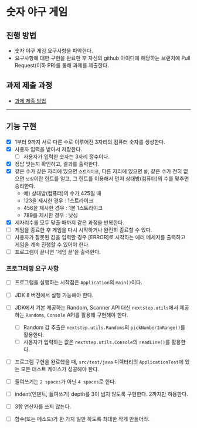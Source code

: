 # 숫자 야구 게임
## 진행 방법
* 숫자 야구 게임 요구사항을 파악한다.
* 요구사항에 대한 구현을 완료한 후 자신의 github 아이디에 해당하는 브랜치에 Pull Request(이하 PR)를 통해 과제를 제출한다.

## 과제 제출 과정
* [과제 제출 방법](https://github.com/next-step/nextstep-docs/tree/master/precourse)

---

## 기능 구현

- [x] 1부터 9까지 서로 다른 수로 이루어진 3자리의 컴퓨터 숫자를 생성한다.
- [x] 사용자 입력을 받아서 저장한다.
  - [ ] 사용자가 입력한 숫자는 3자리 정수이다. 
- [x] 정답 맞는지 확인하고, 결과를 출력한다.
- [x] 같은 수가 같은 자리에 있으면 `스트라이크`, 다른 자리에 있으면 `볼`, 같은 수가 전혀 없으면 `낫싱`이란 힌트를 얻고, 그 힌트를 이용해서 먼저 상대방(컴퓨터)의 수를 맞추면 승리한다.
  - 예) 상대방(컴퓨터)의 수가 425일 때
  - 123을 제시한 경우 : 1스트라이크
  - 456을 제시한 경우 : 1볼 1스트라이크
  - 789를 제시한 경우 : 낫싱
- [x] 세자리수를 모두 맞출 때까지 같은 과정을 반복한다.
- [ ] 게임을 종료한 후 게임을 다시 시작하거나 완전히 종료할 수 있다.
- [ ] 사용자가 잘못된 값을 입력할 경우 [ERROR]로 시작하는 에러 메세지를 출력하고 게임을 계속 진행할 수 있어야 한다.
- [ ] 프로그램이 끝나면 '게임 끝'을 출력한다.

### 프로그래밍 요구 사항

- [ ] 프로그램을 실행하는 시작점은 `Application`의 `main()`이다.
- [ ] JDK 8 버전에서 실행 가능해야 한다.
- [ ] JDK에서 기본 제공하는 Random, Scanner API 대신 `nextstep.utils`에서 제공하는 `Randoms`, `Console` API를 활용해 구현해야 한다.
  - [ ] Random 값 추츨은 `nextstep.utils.Randoms`의 `pickNumberInRange()`를 활용한다.
  - [ ] 사용자가 입력하는 값은 `nextstep.utils.Console`의 `readLine()`를 활용한다.
- [ ] 프로그램 구현을 완료했을 때, `src/test/java` 디렉터리의 `ApplicationTest`에 있는 모든 테스트 케이스가 성공해야 한다. 

- [ ] 들여쓰기는 `2 spaces`가 아닌 `4 spaces`로 한다.
- [ ] indent(인덴트, 들여쓰기) depth를 3이 넘지 않도록 구현한다. 2까지만 허용한다.
- [ ] 3항 연산자를 쓰지 않는다.
- [ ] 함수(또는 메소드)가 한 가지 일만 하도록 최대한 작게 만들어라.